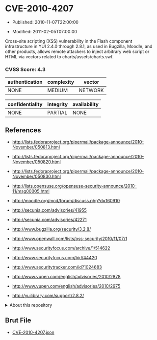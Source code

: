 # CVE-2010-4207

- Published: 2010-11-07T22:00:00

- Modified: 2011-02-05T07:00:00

Cross-site scripting (XSS) vulnerability in the Flash component infrastructure in YUI 2.4.0 through 2.8.1, as used in Bugzilla, Moodle, and other products, allows remote attackers to inject arbitrary web script or HTML via vectors related to charts/assets/charts.swf.

### CVSS Score: **4.3**

| authentication | complexity | vector |
| --- | --- | --- |
| NONE | MEDIUM | NETWORK |

| confidentiality | integrity | availability |
| --- | --- | --- |
| NONE | PARTIAL | NONE |

## References

* http://lists.fedoraproject.org/pipermail/package-announce/2010-November/050813.html

* http://lists.fedoraproject.org/pipermail/package-announce/2010-November/050820.html

* http://lists.fedoraproject.org/pipermail/package-announce/2010-November/050830.html

* http://lists.opensuse.org/opensuse-security-announce/2010-11/msg00005.html

* http://moodle.org/mod/forum/discuss.php?d=160910

* http://secunia.com/advisories/41955

* http://secunia.com/advisories/42271

* http://www.bugzilla.org/security/3.2.8/

* http://www.openwall.com/lists/oss-security/2010/11/07/1

* http://www.securityfocus.com/archive/1/514622

* http://www.securityfocus.com/bid/44420

* http://www.securitytracker.com/id?1024683

* http://www.vupen.com/english/advisories/2010/2878

* http://www.vupen.com/english/advisories/2010/2975

* http://yuilibrary.com/support/2.8.2/

<details>
<summary>About this repository</summary> 

  This repository is part of the project [Live Hack CVE](https://github.com/Live-Hack-CVE). Main website can be found [www.live-hack.org](https://www.live-hack.org) 
  
  Made by [Sn0wAlice](https://github.com/Sn0wAlice) for the people that care about security and need to have a feed of the latest CVEs. Hope you enjoy it, don't forget to star the repo and follow me on [Twitter](https://twitter.com/Sn0wAlice) and [Github](https://github.com/Sn0wAlice). And that is my [personnal website](https://www.alice-snow.me/)

  - [Home Page](https://github.com/Live-Hack-CVE)
  - [Framework](https://github.com/Live-Hack-CVE/cve-framework)
  - [CVE database](https://github.com/Live-Hack-CVE/full_database)
  - [Changelog](https://github.com/Live-Hack-CVE/Changelog)
</details>

## Brut File

* [CVE-2010-4207.json](https://raw.githubusercontent.com/Live-Hack-CVE/full_database/main/cves/2010/CVE-2010-4207.json)

